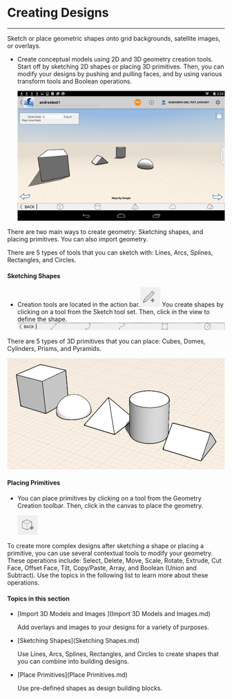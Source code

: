 # Creating Designs

----

Sketch or place geometric shapes onto grid backgrounds, satellite images, or overlays.
 
* Create conceptual models using 2D and 3D geometry creation tools. Start off by sketching 2D shapes or placing 3D primitives. Then, you can modify your designs by pushing and pulling faces, and by using various transform tools and Boolean operations. 
    
    ![](Images/GUID-9ECE5E21-CE80-4E59-906B-227B82516420-low.png)

There are two main ways to create geometry: Sketching shapes, and placing primitives. You can also import geometry.

There are 5 types of tools that you can sketch with: Lines, Arcs, Splines, Rectangles, and Circles.

#### Sketching Shapes

* Creation tools are located in the action bar.![](Images/GUID-2169442F-2209-4360-9D74-5A45A0260914-low.png) You create shapes by clicking on a tool from the Sketch tool set. Then, click in the view to define the shape.![](Images/GUID-A3EAB6DF-C3B7-4427-96C2-6D8844A568E1-low.png)

There are 5 types of 3D primitives that you can place: Cubes, Domes, Cylinders, Prisms, and Pyramids.

![](Images/GUID-D7198AD2-9AC0-49EE-B6D7-3A467D0DCF68-low.png)

#### Placing Primitives

* You can place primitives by clicking on a tool from the Geometry Creation toolbar. Then, click in the canvas to place the geometry. 
    
    ![](Images/GUID-9E290793-7F4C-441F-9C70-C6D928173D08-low.png)

To create more complex designs after sketching a shape or placing a primitive, you can use several contextual tools to modify your geometry. These operations include: Select, Delete, Move, Scale, Rotate, Extrude, Cut Face, Offset Face, Tilt, Copy/Paste, Array, and Boolean (Union and Subtract). Use the topics in the following list to learn more about these operations.

  

#### Topics in this section

* [Import 3D Models and Images ](Import 3D Models and Images.md)
    
    Add overlays and images to your designs for a variety of purposes.
* [Sketching Shapes](Sketching Shapes.md)
    
    Use Lines, Arcs, Splines, Rectangles, and Circles to create shapes that you can combine into building designs.
* [Place Primitives](Place Primitives.md)
    
    Use pre-defined shapes as design building blocks.

